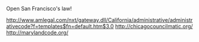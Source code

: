 Open San Francisco's law!

http://www.amlegal.com/nxt/gateway.dll/California/administrative/administrativecode?f=templates$fn=default.htm$3.0
http://chicagocouncilmatic.org/
http://marylandcode.org/
